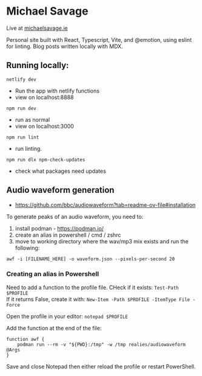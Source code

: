 # Michael Savage

Live at [michaelsavage.ie](https://michaelsavage.ie)

Personal site built with React, Typescript, Vite, and @emotion, using eslint for linting. Blog posts written locally with MDX.

## Running locally:

`netlify dev`

- Run the app with netlify functions
- view on localhost:8888

`npm run dev`

- run as normal
- view on localhost:3000

`npm run lint`

- run linting.

`npm run dlx npm-check-updates`

- check what packages need updates

## Audio waveform generation

- https://github.com/bbc/audiowaveform?tab=readme-ov-file#installation

To generate peaks of an audio waveform, you need to:

1. install podman - https://podman.io/
2. create an alias in powershell / cmd / zshrc
3. move to working directory where the wav/mp3 mix exists and run the following:

```
awf -i [FILENAME_HERE] -o waveform.json --pixels-per-second 20
```

### Creating an alias in Powershell

Need to add a function to the profile file. CHeck if it exists: `Test-Path $PROFILE`  
If it returns False, create it with: `New-Item -Path $PROFILE -ItemType File -Force`

Open the profile in your editor: `notepad $PROFILE`

Add the function at the end of the file:

```
function awf {
    podman run --rm -v "${PWD}:/tmp" -w /tmp realies/audiowaveform @Args
}
```

Save and close Notepad then either reload the profile or restart PowerShell.
